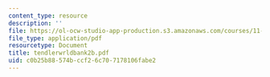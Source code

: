 ```yaml
---
content_type: resource
description: ''
file: https://ol-ocw-studio-app-production.s3.amazonaws.com/courses/11-701-introduction-to-planning-institutional-processes-in-developing-countries-fall-2003/c0b25b88574bccf26c707178106fabe2_tendlerwrldbank2b.pdf
file_type: application/pdf
resourcetype: Document
title: tendlerwrldbank2b.pdf
uid: c0b25b88-574b-ccf2-6c70-7178106fabe2
---
```

